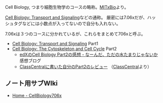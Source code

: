 Cell Biology, つまり細胞生物学のコースの略称。[MITxBio](MITxBio.md)より。

[Cell Biology: Transport and Signaling](https://www.edx.org/course/cell-biology-transport)などの通称。 厳密には7.06xだが、ハッシュタグなどには小数点が入ってないので自分も入れない。

7.06xは３つのコースに分かれているが、これらをまとめて706xと呼ぶ。

- [Cell Biology: Transport and Signaling](https://www.edx.org/course/cell-biology-transport) Part1
- [Cell Biology: The Cytoskeleton and Cell Cycle](https://www.edx.org/course/cell-biology-2) Part2
   - [edXのCell Biology Part2の感想 - なーんだ、ただの水たまりじゃないか](https://karino2.github.io/2022/05/19/cell_biology_part2_finish.html) 感想ブログ
  - [ClassCentralに書いた自分のPart2のレビュー](https://www.classcentral.com/course/cell-biology-2-22832?review-id=196149) （[ClassCentral](ClassCentral.md)より）
## ノート用サブWIki

- [Home - CellBiology706x](https://karino2.github.io/SubWiki/CellBiology706x/Home)
